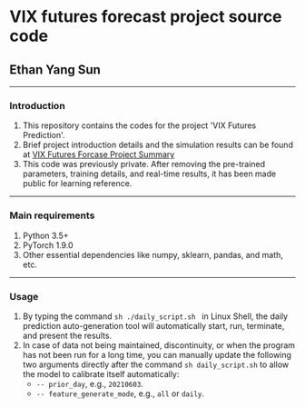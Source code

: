 # VIX futures forecast project source code 
## Ethan Yang Sun

---
### Introduction
1. This repository contains the codes for the project 'VIX Futures Prediction'.
2. Brief project introduction details and the simulation results can be found at [VIX Futures Forcase Project Summary](https://docs.google.com/document/d/1mcll6YkTH9fpNrS4PzIth-VnltByD5fMY3MiHxQa_TY/edit#heading=h.p7jnyel6zwen
)
3. This code was previously private. After removing the pre-trained parameters, training details, and real-time results, it has been made public for learning reference.

---
### Main requirements
1. Python 3.5+
2. PyTorch 1.9.0
3. Other essential dependencies like numpy, sklearn, pandas, and math, etc.


---
### Usage
1. By typing the command ```sh ./daily_script.sh ``` in Linux Shell, the daily prediction auto-generation tool will automatically start, run, terminate, and present the results.
2. In case of data not being maintained, discontinuity, or when the program has not been run for a long time, you can manually update the following two arguments directly after the command  ```sh daily_script.sh``` to allow the model to calibrate itself automatically:
     - ```-- prior_day```, e.g., ```20210603```.
     - ```-- feature_generate_mode```, e.g., ```all``` or ```daily```.








